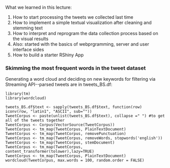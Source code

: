 What we learned in this lecture:

1. How to start processing the tweets we collected last time
2. How to implement a simple textual visualization after cleaning and stemming text
3. How to interpret and reprogram the data collection process based on the visual results
4. Also: started with the basics of webprgramming, server and user interface sides
5. How to build a starter RShiny App


### Skimming the most frequent words in the tweet dataset

Generating a word cloud and deciding on new keywords for filtering via Streaming API--parsed tweets are in tweets_BS.df:


```{r}
library(tm)
library(wordcloud)

tweets_BS.df$text <- sapply(tweets_BS.df$text, function(row) iconv(row, "latin1", "ASCII", sub=""))
TweetCorpus <- paste(unlist(tweets_BS.df$text), collapse =" ") #to get all of the tweets together
TweetCorpus <- Corpus(VectorSource(TweetCorpus))
TweetCorpus <- tm_map(TweetCorpus, PlainTextDocument)
TweetCorpus <- tm_map(TweetCorpus, removePunctuation)
TweetCorpus <- tm_map(TweetCorpus, removeWords, stopwords('english'))
TweetCorpus <- tm_map(TweetCorpus, stemDocument)
TweetCorpus <- tm_map(TweetCorpus, content_transformer(tolower),lazy=TRUE)
TweetCorpus <- tm_map(TweetCorpus, PlainTextDocument)
wordcloud(TweetCorpus, max.words = 100, random.order = FALSE)

```

